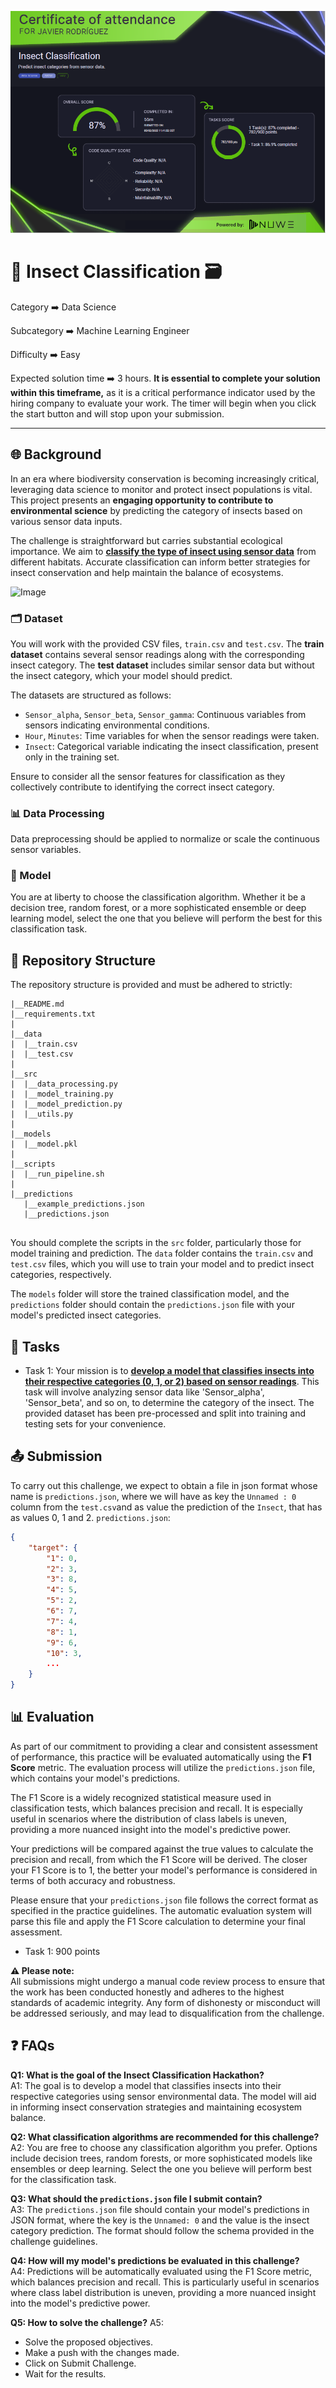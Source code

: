 
![certificado](predictions/certificado.png)

# 🐞 Insect Classification 🗃️

Category   ➡️   Data Science

Subcategory   ➡️   Machine Learning Engineer

Difficulty   ➡️   Easy

Expected solution time ➡️ 3 hours. **It is essential to complete your solution within this timeframe,** as it is a critical performance indicator used by the hiring company to evaluate your work. The timer will begin when you click the start button and will stop upon your submission.

---

## 🌐 Background

In an era where biodiversity conservation is becoming increasingly critical, leveraging data science to monitor and protect insect populations is vital. This project presents an **engaging opportunity to contribute to environmental science** by predicting the category of insects based on various sensor data inputs.

The challenge is straightforward but carries substantial ecological importance. We aim to **<u>classify the type of insect using sensor data</u>** from different habitats. Accurate classification can inform better strategies for insect conservation and help maintain the balance of ecosystems.

![Image](https://cdn.nuwe.io/infojobs-data/__images/ML1_FullPipeline.png)


### 🗂️ Dataset 

You will work with the provided CSV files, `train.csv` and `test.csv`. The **train dataset** contains several sensor readings along with the corresponding insect category. The **test dataset** includes similar sensor data but without the insect category, which your model should predict.

The datasets are structured as follows:

- `Sensor_alpha`, `Sensor_beta`, `Sensor_gamma`: Continuous variables from sensors indicating environmental conditions.
- `Hour`, `Minutes`: Time variables for when the sensor readings were taken.
- `Insect`: Categorical variable indicating the insect classification, present only in the training set.

Ensure to consider all the sensor features for classification as they collectively contribute to identifying the correct insect category.

### 📊 Data Processing

Data preprocessing should be applied to normalize or scale the continuous sensor variables.

### 🤖 Model

You are at liberty to choose the classification algorithm. Whether it be a decision tree, random forest, or a more sophisticated ensemble or deep learning model, select the one that you believe will perform the best for this classification task.

## 📂 Repository Structure

The repository structure is provided and must be adhered to strictly:

```
|__README.md
|__requirements.txt
|
|__data
|  |__train.csv
|  |__test.csv
|
|__src
|  |__data_processing.py
|  |__model_training.py 
|  |__model_prediction.py
|  |__utils.py
|
|__models
|  |__model.pkl
|
|__scripts
|  |__run_pipeline.sh
|
|__predictions
   |__example_predictions.json
   |__predictions.json


```


You should complete the scripts in the `src` folder, particularly those for model training and prediction. The `data` folder contains the `train.csv` and `test.csv` files, which you will use to train your model and to predict insect categories, respectively.

The `models` folder will store the trained classification model, and the `predictions` folder should contain the `predictions.json` file with your model's predicted insect categories.


## 🎯 Tasks

- Task 1: Your mission is to <u>**develop a model that classifies insects into their respective categories (0, 1, or 2) based on sensor readings**</u>. This task will involve analyzing sensor data like 'Sensor_alpha', 'Sensor_beta', and so on, to determine the category of the insect. The provided dataset has been pre-processed and split into training and testing sets for your convenience.


## 📤 Submission

To carry out this challenge, we expect to obtain a file in json format whose name is `predictions.json`, where we will have as key the `Unnamed : 0` column from the `test.csv`and as value the prediction of the `Insect`, that has as values 0, 1 and 2.
`predictions.json`:
```json
{
    "target": {
        "1": 0,
        "2": 3,
        "3": 8,
        "4": 5,
        "5": 2,
        "6": 7,
        "7": 4,
        "8": 1,
        "9": 6,
        "10": 3,
        ...
    }
}
```

## 📊 Evaluation

As part of our commitment to providing a clear and consistent assessment of performance, this practice will be evaluated automatically using the **F1 Score** metric. The evaluation process will utilize the `predictions.json` file, which contains your model's predictions.

The F1 Score is a widely recognized statistical measure used in classification tests, which balances precision and recall. It is especially useful in scenarios where the distribution of class labels is uneven, providing a more nuanced insight into the model's predictive power.

Your predictions will be compared against the true values to calculate the precision and recall, from which the F1 Score will be derived. The closer your F1 Score is to 1, the better your model's performance is considered in terms of both accuracy and robustness.

Please ensure that your `predictions.json` file follows the correct format as specified in the practice guidelines. The automatic evaluation system will parse this file and apply the F1 Score calculation to determine your final assessment.

- Task 1: 900 points

**⚠️ Please note:**  
All submissions might undergo a manual code review process to ensure that the work has been conducted honestly and adheres to the highest standards of academic integrity. Any form of dishonesty or misconduct will be addressed seriously, and may lead to disqualification from the challenge.

## ❓ FAQs

**Q1: What is the goal of the Insect Classification Hackathon?**  
A1: The goal is to develop a model that classifies insects into their respective categories using sensor environmental data. The model will aid in informing insect conservation strategies and maintaining ecosystem balance.

**Q2: What classification algorithms are recommended for this challenge?**  
A2: You are free to choose any classification algorithm you prefer. Options include decision trees, random forests, or more sophisticated models like ensembles or deep learning. Select the one you believe will perform best for the classification task.

**Q3: What should the `predictions.json` file I submit contain?**  
A3: The `predictions.json` file should contain your model's predictions in JSON format, where the key is the `Unnamed: 0` and the value is the insect category prediction. The format should follow the schema provided in the challenge guidelines.

**Q4: How will my model's predictions be evaluated in this challenge?**  
A4: Predictions will be automatically evaluated using the F1 Score metric, which balances precision and recall. This is particularly useful in scenarios where class label distribution is uneven, providing a more nuanced insight into the model's predictive power.

**Q5: How to solve the challenge?**
A5:
- Solve the proposed objectives.
- Make a push with the changes made.
- Click on Submit Challenge.
- Wait for the results.